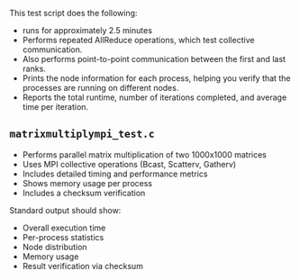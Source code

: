This test script does the following:

* runs for approximately 2.5 minutes
* Performs repeated AllReduce operations, which test collective communication.
* Also performs point-to-point communication between the first and last ranks.
* Prints the node information for each process, helping you verify that the processes are running on different nodes.
* Reports the total runtime, number of iterations completed, and average time per iteration.



## `matrixmultiplympi_test.c`

* Performs parallel matrix multiplication of two 1000x1000 matrices
* Uses MPI collective operations (Bcast, Scatterv, Gatherv)
* Includes detailed timing and performance metrics
* Shows memory usage per process
* Includes a checksum verification

Standard output should show:

* Overall execution time
* Per-process statistics
* Node distribution
* Memory usage
* Result verification via checksum
